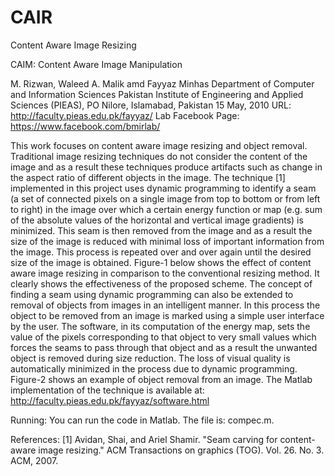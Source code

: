 # CAIR
Content Aware Image Resizing

CAIM: Content Aware Image Manipulation

M. Rizwan, Waleed A. Malik amd Fayyaz Minhas
Department of Computer and Information Sciences 
Pakistan Institute of Engineering and Applied Sciences (PIEAS), PO Nilore, Islamabad, Pakistan
15 May, 2010
URL: http://faculty.pieas.edu.pk/fayyaz/ 
Lab Facebook Page: https://www.facebook.com/bmirlab/ 


This work focuses on content aware image resizing and object removal. Traditional image resizing techniques do not consider the content of the image and as a result these techniques produce artifacts such as change in the aspect ratio of different objects in the image. The technique [1] implemented in this project uses dynamic programming to identify a seam (a set of connected pixels on a single image from top to bottom or from left to right) in the image over which a certain energy function or map (e.g. sum of the absolute values of the horizontal and vertical image gradients) is minimized. This seam is then removed from the image and as a result the size of the image is reduced with minimal loss of important information from the image. This process is repeated over and over again until the desired size of the image is obtained. Figure-1 below shows the effect of content aware image resizing in comparison to the conventional resizing method. It clearly shows the effectiveness of the proposed scheme. The concept of finding a seam using dynamic programming can also be extended to removal of objects from images in an intelligent manner. In this process the object to be removed from an image is marked using a simple user interface by the user. The software, in its computation of the energy map, sets the value of the pixels corresponding to that object to very small values which forces the seams to pass through that object and as a result the unwanted object is removed during size reduction. The loss of visual quality is automatically minimized in the process due to dynamic programming. Figure-2 shows an example of object removal from an image. The Matlab implementation of the technique is available at: 
http://faculty.pieas.edu.pk/fayyaz/software.html 

Running: You can run the code in Matlab. The file is: compec.m.

References:
[1] Avidan, Shai, and Ariel Shamir. "Seam carving for content-aware image resizing." ACM Transactions on graphics (TOG). Vol. 26. No. 3. ACM, 2007.

